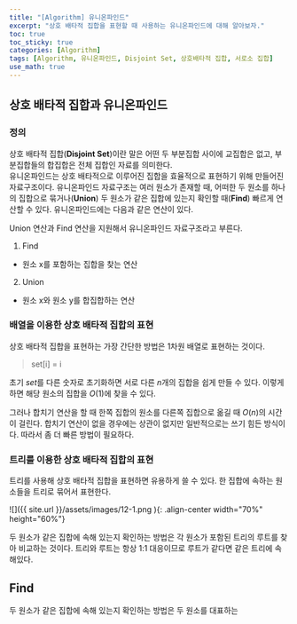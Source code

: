 ```yaml
---
title: "[Algorithm] 유니온파인드"
excerpt: "상호 배타적 집합을 표현할 때 사용하는 유니온파인드에 대해 알아보자."
toc: true
toc_sticky: true
categories: [Algorithm]
tags: [Algorithm, 유니온파인드, Disjoint Set, 상호배타적 집합, 서로소 집합]
use_math: true
---
```


## 상호 배타적 집합과 유니온파인드

### 정의
상호 배타적 집합(**Disjoint Set**)이란 말은 어떤 두 부분집합 사이에 교집합은 없고, 부분집합들의 합집합은 전체 집합인 자료를 의미한다. <br>
유니온파인드는 상호 배타적으로 이루어진 집합을 효율적으로 표현하기 위해 만들어진 자료구조이다. 유니온파인드 자료구조는 여러 원소가 존재할 때, 어떠한 두 원소를 하나의 집합으로 묶거나(**Union**) 두 원소가 같은 집합에 있는지 확인할 때(**Find**) 빠르게 연산할 수 있다. 유니온파인드에는 다음과 같은 연산이 있다.

Union 연산과 Find 연산을 지원해서 유니온파인드 자료구조라고 부른다.

1. Find
- 원소 x를 포함하는 집합을 찾는 연산
2. Union
- 원소 x와 원소 y를 합집합하는 연산


### 배열을 이용한 상호 배타적 집합의 표현
상호 배타적 집합을 표현하는 가장 간단한 방법은 1차원 배열로 표현하는 것이다. 

>set[i] = i

초기 $set$를 다른 숫자로 초기화하면 서로 다른 $n$개의 집합을 쉽게 만들 수 있다. 이렇게 하면 해당 원소의 집합을 $O(1)$에 찾을 수 있다.  

그러나 합치기 연산을 할 때 한쪽 집합의 원소를 다른쪽 집합으로 옮길 때 $O(n)$의 시간이 걸린다. 합치기 연산이 없을 경우에는 상관이 없지만 일반적으로는 쓰기 힘든 방식이다. 따라서 좀 더 빠른 방법이 필요하다.

### 트리를 이용한 상호 배타적 집합의 표현
트리를 사용해 상호 배타적 집합을 표현하면 유용하게 쓸 수 있다. 한 집합에 속하는 원소들을 트리로 묶어서 표현한다.

  


![]({{ site.url }}/assets/images/12-1.png ){: .align-center width="70%" height="60%"}

  


두 원소가 같은 집합에 속해 있는지 확인하는 방법은 각 원소가 포함된 트리의 루트를 찾아 비교하는 것이다. 트리와 루트는 항상 1:1 대응이므로 루트가 같다면 같은 트리에 속해있다.

## Find
두 원소가 같은 집합에 속해 있는지 확인하는 방법은 두 원소를 대표하는 



<br>
<br>